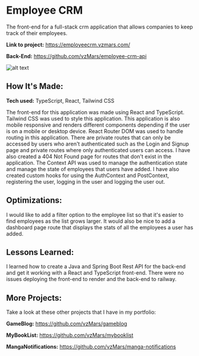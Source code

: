 # Employee CRM

The front-end for a full-stack crm application that allows companies to keep track of their employees.

**Link to project:** https://employeecrm.vzmars.com/

**Back-End:** https://github.com/vzMars/employee-crm-api

![alt text](https://i.imgur.com/fgPhylk.png)

## How It's Made:

**Tech used:** TypeScript, React, Tailwind CSS

The front-end for this application was made using React and TypeScript. Tailwind CSS was used to style this application. This application is also mobile responsive and renders different components depending if the user is on a mobile or desktop device. React Router DOM was used to handle routing in this application. There are private routes that can only be accessed by users who aren't authenticated such as the Login and Signup page and private routes where only authenticated users can access. I have also created a 404 Not Found page for routes that don't exist in the application. The Context API was used to manage the authentication state and manage the state of employees that users have added. I have also created custom hooks for using the AuthContext and PostContext, registering the user, logging in the user and logging the user out.

## Optimizations:

I would like to add a filter option to the employee list so that it's easier to find employees as the list grows larger. It would also be nice to add a dashboard page route that displays the stats of all the employees a user has added.

## Lessons Learned:

I learned how to create a Java and Spring Boot Rest API for the back-end and get it working with a React and TypeScript front-end. There were no issues deploying the front-end to render and the back-end to railway.

## More Projects:

Take a look at these other projects that I have in my portfolio:

**GameBlog:** https://github.com/vzMars/gameblog

**MyBookList:** https://github.com/vzMars/mybooklist

**MangaNotifications:** https://github.com/vzMars/manga-notifications
